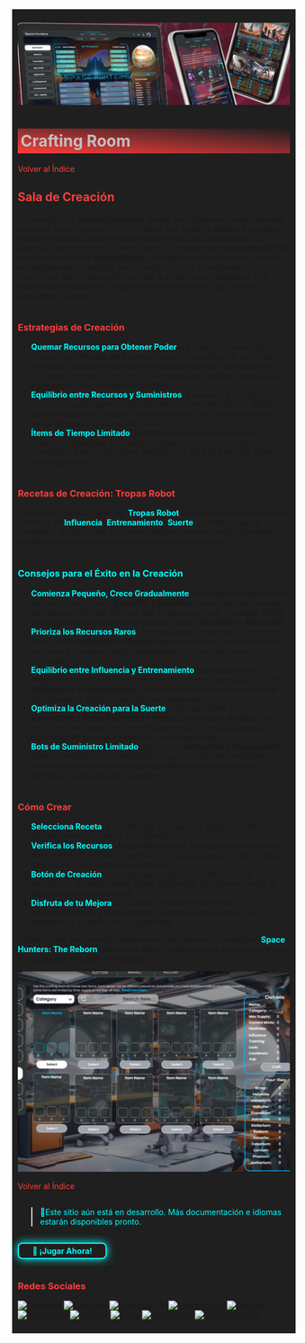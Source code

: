 <div style="background-color:#1F1F1F; padding:10px;">

![UI-Banner](../../../static/img/UI-Banner.jpg)
# <div style="background: linear-gradient(185deg, #1F1F1F, #FF3D3D); padding: 5px; color: #FFFFFF;"><span style="color:#c0c0c0"> Crafting Room
[<span style="color:#FF3D3D">Volver al Índice</span>](../../../index.md)

## **<span style="color:#FF3D3D">Sala de Creación</span>**

*Bienvenido a la **Sala de Creación**, donde los jugadores pueden quemar recursos, crear nuevos ítems y mejorar sus tropas y equipo. La creación te permite mejorar tu experiencia al aumentar tus estadísticas y tu potencial de ganancias. A continuación, se presentan las **recetas BETA** para la creación de **Tropas Robot**. Se añadirán más recetas en futuras actualizaciones a medida que el juego crezca y se expanda. Ten en cuenta que las recetas están sujetas a ajustes para adaptarse a la economía en evolución, asegurando un equilibrio a largo plazo y resultados óptimos.*

---

### **<span style="color:#FF3D3D">Estrategias de Creación**
- **<span style="color:#00FFFF">Quemar Recursos para Obtener Poder**: La creación es uno de los principales métodos para quemar recursos excedentes, evitando la inflación y haciendo que tus activos restantes sean más valiosos. Enfócate en crear robots de alta demanda para obtener estadísticas poderosas y una ventaja competitiva.
- **<span style="color:#00FFFF">Equilibrio entre Recursos y Suministros**: Aunque al principio los recursos puedan parecer abundantes, el suministro de los objetos creados suele ser limitado. Cronometra bien tus creaciones para evitar desperdiciar materiales valiosos.
- **<span style="color:#00FFFF">Ítems de Tiempo Limitado**: Mantente atento a las recetas de creación disponibles por tiempo limitado o con un límite de suministro. Crear estos ítems temprano te dará una ventaja sobre otros jugadores.

---

### **<span style="color:#FF3D3D">Recetas de Creación: Tropas Robot**
Las recetas para las diversas **<span style="color:#00FFFF">Tropas Robot** ofrecen beneficios únicos en términos de **<span style="color:#00FFFF">Influencia**, **<span style="color:#00FFFF">Entrenamiento**, **<span style="color:#00FFFF">Suerte**, y limitaciones de suministro. Estas tropas se vuelven progresivamente más poderosas a medida que inviertes recursos más raros en la creación.

---

### **<span style="color:#00FFFF">Consejos para el Éxito en la Creación**
- **<span style="color:#00FFFF">Comienza Pequeño, Crece Gradualmente**: Enfócate en crear robots de nivel inferior como **ScrapBot** y **HelioBot** para recolectar recursos de manera eficiente. Una vez que hayas construido una base sólida, comienza a crear bots más avanzados como **XenorBot** y **AetherBot**.
- **<span style="color:#00FFFF">Prioriza los Recursos Raros**: A medida que progreses, los recursos raros como **Aetherium** y **Phasium** serán cruciales. Recolecta estos recursos a través del modo **Excavación** o comerciando en el mercado.
- **<span style="color:#00FFFF">Equilibrio entre Influencia y Entrenamiento**: Los bots de nivel superior proporcionan aumentos significativos a tus estadísticas de **Influencia** y **Entrenamiento**. Prioriza estos bots si deseas dominar las misiones y obtener mayores recompensas.
- **<span style="color:#00FFFF">Optimiza la Creación para la Suerte**: Algunos robots como **RadiantBot** y **XenorBot** ofrecen grandes mejoras en **Suerte**. Usa estos bots estratégicamente para aumentar tus posibilidades de encontrar ítems raros en misiones y excavaciones.
- **<span style="color:#00FFFF">Bots de Suministro Limitado**: Bots como **AetherBot** y **PhasiumBot** tienen suministros muy limitados, lo que los hace extremadamente valiosos. Intenta crearlos lo antes posible para asegurar sus beneficios antes de que se agoten.

---

### **<span style="color:#FF3D3D">Cómo Crear**
1. **<span style="color:#00FFFF">Selecciona Receta**: En la interfaz de creación, elige la receta que deseas crear de la lista a la izquierda.
2. **<span style="color:#00FFFF">Verifica los Recursos**: Asegúrate de tener los recursos necesarios para el ítem. Si te faltan materiales, necesitarás reunir más a través de misiones, excavación o el mercado.
3. **<span style="color:#00FFFF">Botón de Creación**: Una vez que tengas todos los recursos necesarios, el botón **Crear** estará disponible. Si faltan recursos, el botón permanecerá en gris.
4. **<span style="color:#00FFFF">Disfruta de tu Mejora**: Los ítems creados se agregarán automáticamente a tu inventario. Equípalos para mejorar tus estadísticas y optimizar tu jugabilidad.

Utiliza la Sala de Creación sabiamente para obtener la ventaja en **<span style="color:#00FFFF">Space Hunters: The Reborn**. ¡Mantente atento a más recetas y actualizaciones a medida que el juego se expande!

![Craftesp](<../../../static/img/image_2.png>)

[<span style="color:#FF3D3D">Volver al Índice</span>](../../../index.md)
<hr>

><span style="color:#00FFFF"> 🔧Este sitio aún está en desarrollo. Más documentación e idiomas estarán disponibles pronto.</span>
<hr>
<a href="https://spacehunters.online" style="text-decoration:none;">
  <div style="display:inline-block; padding:4px 24px; background-color:#1F1F1F; color:#00FFFF; border: 2px solid #00FFFF; border-radius:8px; font-weight:bold; box-shadow: 0px 0px 15px #00FFFF; transition: background-color 0.3s, box-shadow 0.3s;">
    🚀 ¡Jugar Ahora!
  </div>
</a>

<style>
  a:hover div {
    background-color: #00FFFF;
    color: #1F1F1F;
    box-shadow: 0px 0px 25px #00FFFF;
  }
</style>
****

### <span style="color:#FF3D3D">Redes Sociales</span>

[![Telegram](https://img.shields.io/badge/Telegram-BOT-26A5E4?style=plastic&logo=telegram)](https://t.me/SpaceHuntersBot)
[![Telegram](https://img.shields.io/badge/Telegram-Announcements-26A5E4?style=plastic&logo=telegram)](https://t.me/spacehuntersnews)
[![Telegram EN](https://img.shields.io/badge/Telegram-Chat%20ENG-2CA5E0?style=plastic&logo=telegram)](https://t.me/spacehunterss)
[![Telegram EN](https://img.shields.io/badge/Telegram-Chat%20ESP-2CA5E0?style=plastic&logo=telegram)](https://t.me/shspanish)
[![Discord](https://img.shields.io/badge/Discord-Space%20Hunters-7289DA?style=plastic&logo=discord)](https://discord.gg/wpmzyJM9xb)
[![AtomicHub](https://img.shields.io/badge/AtomicHub-Space%20Hunters-EE474C?style=plastic&logo=atomichub)](https://wax.atomichub.io/explorer/collection/wax-mainnet/spacehunterz)
[![GitBook](https://img.shields.io/badge/GitBook-Space%20Hunters-7A8089?style=plastic&logo=gitbook)](https://spaceheroes.gitbook.io/space-hunters)
[![Zealy](https://img.shields.io/badge/Zealy-Space%20Hunters-FF69B4?style=plastic&logo=zealy)](https://zealy.io/cw/spacehuntersthereborn/invite/UroI4c6fhtB3SX65siHBX)
[![PlayToEarn](https://img.shields.io/badge/PlayToEarn-Space%20Hunters-34C759?style=plastic&logo=playtoearn)](https://playtoearn.com/blockchaingame/space-hunters-the-reborn?rel=search)
[![CoinMarketCap](https://img.shields.io/badge/CoinMarketCap-NFTSpaceHunters-03C9A9?style=plastic&logo=coinmarketcap)](https://coinmarketcap.com/community/profile/nftspacehunters/)

